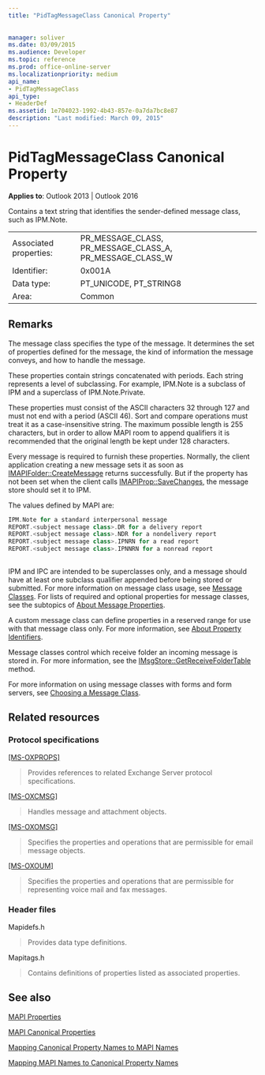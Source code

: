 ```yaml
---
title: "PidTagMessageClass Canonical Property"
 
 
manager: soliver
ms.date: 03/09/2015
ms.audience: Developer
ms.topic: reference
ms.prod: office-online-server
ms.localizationpriority: medium
api_name:
- PidTagMessageClass
api_type:
- HeaderDef
ms.assetid: 1e704023-1992-4b43-857e-0a7da7bc8e87
description: "Last modified: March 09, 2015"
---
```


# PidTagMessageClass Canonical Property

  
  
**Applies to**: Outlook 2013 | Outlook 2016 
  
Contains a text string that identifies the sender-defined message class, such as IPM.Note. 
  
|||
|:-----|:-----|
|Associated properties:  <br/> |PR_MESSAGE_CLASS, PR_MESSAGE_CLASS_A, PR_MESSAGE_CLASS_W  <br/> |
|Identifier:  <br/> |0x001A  <br/> |
|Data type:  <br/> |PT_UNICODE, PT_STRING8  <br/> |
|Area:  <br/> |Common  <br/> |
   
## Remarks

The message class specifies the type of the message. It determines the set of properties defined for the message, the kind of information the message conveys, and how to handle the message. 
  
These properties contain strings concatenated with periods. Each string represents a level of subclassing. For example, IPM.Note is a subclass of IPM and a superclass of IPM.Note.Private. 
  
These properties must consist of the ASCII characters 32 through 127 and must not end with a period (ASCII 46). Sort and compare operations must treat it as a case-insensitive string. The maximum possible length is 255 characters, but in order to allow MAPI room to append qualifiers it is recommended that the original length be kept under 128 characters. 
  
Every message is required to furnish these properties. Normally, the client application creating a new message sets it as soon as [IMAPIFolder::CreateMessage](imapifolder-createmessage.md) returns successfully. But if the property has not been set when the client calls [IMAPIProp::SaveChanges](imapiprop-savechanges.md), the message store should set it to IPM. 
  
The values defined by MAPI are: 
  
```cpp
IPM.Note for a standard interpersonal message 
REPORT.<subject message class>.DR for a delivery report 
REPORT.<subject message class>.NDR for a nondelivery report 
REPORT.<subject message class>.IPNRN for a read report 
REPORT.<subject message class>.IPNNRN for a nonread report 
 
```

IPM and IPC are intended to be superclasses only, and a message should have at least one subclass qualifier appended before being stored or submitted. For more information on message class usage, see [Message Classes](mapi-message-classes.md). For lists of required and optional properties for message classes, see the subtopics of [About Message Properties](message-properties-overview.md).
  
A custom message class can define properties in a reserved range for use with that message class only. For more information, see [About Property Identifiers](mapi-property-identifier-overview.md). 
  
Message classes control which receive folder an incoming message is stored in. For more information, see the [IMsgStore::GetReceiveFolderTable](imsgstore-getreceivefoldertable.md) method. 
  
For more information on using message classes with forms and form servers, see [Choosing a Message Class](choosing-a-message-class.md). 
  
## Related resources

### Protocol specifications

[[MS-OXPROPS]](https://msdn.microsoft.com/library/f6ab1613-aefe-447d-a49c-18217230b148%28Office.15%29.aspx)
  
> Provides references to related Exchange Server protocol specifications.
    
[[MS-OXCMSG]](https://msdn.microsoft.com/library/7fd7ec40-deec-4c06-9493-1bc06b349682%28Office.15%29.aspx)
  
> Handles message and attachment objects.
    
[[MS-OXOMSG]](https://msdn.microsoft.com/library/daa9120f-f325-4afb-a738-28f91049ab3c%28Office.15%29.aspx)
  
> Specifies the properties and operations that are permissible for email message objects.
    
[[MS-OXOUM]](https://msdn.microsoft.com/library/2a0696c5-2caf-4f20-87fb-085db430afec%28Office.15%29.aspx)
  
> Specifies the properties and operations that are permissible for representing voice mail and fax messages.
    
### Header files

Mapidefs.h
  
> Provides data type definitions.
    
Mapitags.h
  
> Contains definitions of properties listed as associated properties.
    
## See also



[MAPI Properties](mapi-properties.md)
  
[MAPI Canonical Properties](mapi-canonical-properties.md)
  
[Mapping Canonical Property Names to MAPI Names](mapping-canonical-property-names-to-mapi-names.md)
  
[Mapping MAPI Names to Canonical Property Names](mapping-mapi-names-to-canonical-property-names.md)

